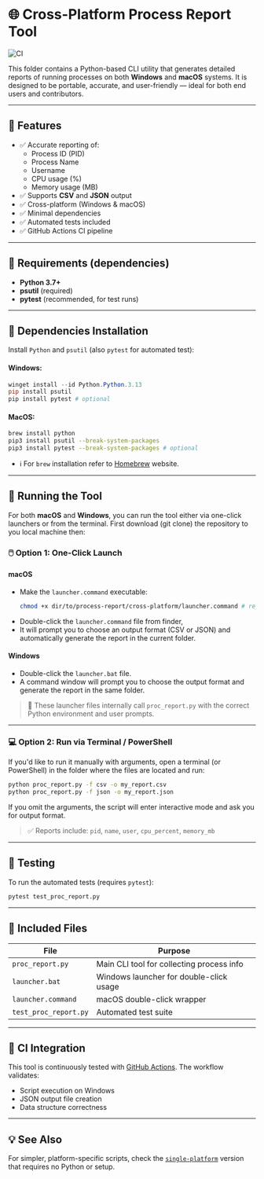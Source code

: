 # 🌐 Cross-Platform Process Report Tool

![CI](https://github.com/Arsenoid2/process-report/actions/workflows/test.yml/badge.svg)

This folder contains a Python-based CLI utility that generates detailed reports of running processes on both **Windows** and **macOS** systems. It is designed to be portable, accurate, and user-friendly — ideal for both end users and contributors.

---

## 🚀 Features

- ✅ Accurate reporting of:
  - Process ID (PID)
  - Process Name
  - Username
  - CPU usage (%)
  - Memory usage (MB)
- ✅ Supports **CSV** and **JSON** output
- ✅ Cross-platform (Windows & macOS)
- ✅ Minimal dependencies
- ✅ Automated tests included
- ✅ GitHub Actions CI pipeline

---

## 🐍 Requirements (dependencies)

- **Python 3.7+**
- **psutil** (required)
- **pytest** (recommended, for test runs)

---

## 💾 Dependencies Installation

Install `Python` and `psutil` (also `pytest` for automated test):

#### Windows:
```powershell
winget install --id Python.Python.3.13
pip install psutil
pip install pytest # optional
```

#### MacOS:
```bash
brew install python
pip3 install psutil --break-system-packages
pip3 install pytest --break-system-packages # optional
```
* ℹ️ For `brew` installation refer to [Homebrew](https://brew.sh/) website.

---

## 🧪 Running the Tool

For both **macOS** and **Windows**, you can run the tool either via one-click launchers or from the terminal. First download (git clone) the repository to you local machine then:

### 🖱️ Option 1: One-Click Launch

#### macOS
- Make the `launcher.command` executable:
    ```bash
    chmod +x dir/to/process-report/cross-platform/launcher.command # replace dir/to with actual dir
    ```
- Double-click the `launcher.command` file from finder,
- It will prompt you to choose an output format (CSV or JSON) and automatically generate the report in the current folder.

#### Windows
- Double-click the `launcher.bat` file.
- A command window will prompt you to choose the output format and generate the report in the same folder.

> 📌 These launcher files internally call `proc_report.py` with the correct Python environment and user prompts.

---

### 💻 Option 2: Run via Terminal / PowerShell

If you'd like to run it manually with arguments, open a terminal (or PowerShell) in the folder where the files are located and run:

```bash
python proc_report.py -f csv -o my_report.csv
python proc_report.py -f json -o my_report.json
```

If you omit the arguments, the script will enter interactive mode and ask you for output format.

> ✅ Reports include: `pid`, `name`, `user`, `cpu_percent`, `memory_mb`

---

## 🧪 Testing

To run the automated tests (requires `pytest`):

```bash
pytest test_proc_report.py
```

---

## 📂 Included Files

| File                | Purpose                                  |
|---------------------|------------------------------------------|
| `proc_report.py`     | Main CLI tool for collecting process info |
| `launcher.bat`       | Windows launcher for double-click usage  |
| `launcher.command`   | macOS double-click wrapper                |
| `test_proc_report.py`| Automated test suite                     |

---

## 🤖 CI Integration

This tool is continuously tested with [GitHub Actions](https://github.com/Arsenoid2/process-report/actions). The workflow validates:
- Script execution on Windows
- JSON output file creation
- Data structure correctness

---

## 💡 See Also

For simpler, platform-specific scripts, check the [`single-platform`](https://github.com/Arsenoid2/process-report/tree/c71788a9ecc9d8324de19608c725f202820376e9/Single-platform) version that requires no Python or setup.
